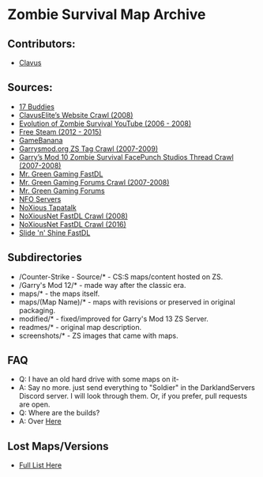 # Zombie Survival Map Archive

## Contributors:
- [Clavus](https://steamcommunity.com/id/clavus)

## Sources:
- [17 Buddies](https://www.17buddies.rocks/17b2/)
- [ClavusElite’s Website Crawl (2008)](https://web.archive.org/web/20080926132247/http://www.clavusstudios.nl/index.html)
- [Evolution of Zombie Survival YouTube (2006 - 2008)](https://www.youtube.com/playlist?list=PLNhZJACsuqsA1am_ZEnn91YPY9DdZo6_F)
- [Free Steam (2012 - 2015)](https://freesteam.net/gmod/addon.php)
- [GameBanana](https://gamebanana.com/)
- [Garrysmod.org ZS Tag Crawl (2007-2009)](https://web.archive.org/web/20070502191549/http://www.garrysmod.org/downloads/?tag=zs)
- [Garry’s Mod 10 Zombie Survival FacePunch Studios Thread Crawl (2007-2008)](https://web.archive.org/web/20070612144950/http://forums.facepunchstudios.com/showthread.php?t=305020)
- [Mr. Green Gaming FastDL](https://fastdl.mrgreengaming.com/gmodZSRE/maps/)
- [Mr. Green Gaming Forums Crawl (2007-2008)](https://web.archive.org/web/20081019143100/http://forum.mr-green.nl/index.php?showforum=144)
- [Mr. Green Gaming Forums](https://forums.mrgreengaming.com/forum/13-zombie-survival/page/27/)
- [NFO Servers](http://hug.site.nfoservers.com/server/maps/)
- [NoXious Tapatalk](https://www.tapatalk.com/groups/noxiousnetfr/?sid=775b34fb26f3b6a7d050b3598c6d6679)
- [NoXiousNet FastDL Crawl (2008)](https://web.archive.org/web/20080630010727/http://www.noxiousnet.com/downloadurl/maps/)
- [NoXiousNet FastDL Crawl (2016)](https://web.archive.org/web/20160731095908/http://heavy.noxiousnet.com/downloadurl/maps/)
- [Slide 'n' Shine FastDL](https://fastdl.slidenshine.net/gmodZS/maps/)

## Subdirectories
- /Counter-Strike - Source/* - CS:S maps/content hosted on ZS.
- /Garry's Mod 12/* - made way after the classic era.
- maps/* - the maps itself.
- maps/(Map Name)/* - maps with revisions or preserved in original packaging.
- modified/* - fixed/improved for Garry's Mod 13 ZS Server.
- readmes/* - original map description.
- screenshots/* - ZS images that came with maps.

## FAQ
- Q: I have an old hard drive with some maps on it-
- A: Say no more. just send everything to "Soldier" in the DarklandServers Discord server. I will look through them. Or, if you prefer, pull requests are open.
- Q: Where are the builds?
- A: Over [Here](https://github.com/DarklandServers/zombiesurvival-archive)

## Lost Maps/Versions
- [Full List Here](https://docs.google.com/spreadsheets/d/1JV4BSUjwqH3Yv4-mtN1m0Eni0JWOVcqB/edit?usp=drive_link&ouid=104310120917610697116&rtpof=true&sd=true)
